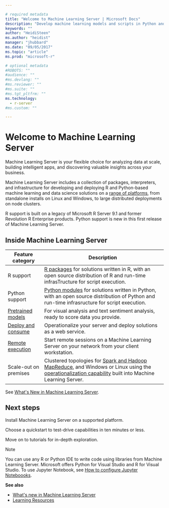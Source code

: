 ```yaml
---

# required metadata
title: "Welcome to Machine Learning Server | Microsoft Docs"
description: "Develop machine learning models and scripts in Python and R for on-prem deployment behind the firewall. Microsoft R Server and Python packages and interpreters are included."
keywords: ""
author: "HeidiSteen"
ms.author: "heidist"
manager: "jhubbard"
ms.date: "09/05/2017"
ms.topic: "article"
ms.prod: "microsoft-r"

# optional metadata
#ROBOTS: ""
#audience: ""
#ms.devlang: ""
#ms.reviewer: ""
#ms.suite: ""
#ms.tgt_pltfrm: ""
ms.technology:
  - r-server
#ms.custom: ""

---
```


# Welcome to Machine Learning Server

Machine Learning Server is your flexible choice for analyzing data at scale, building intelligent apps, and discovering valuable insights across your business.  

Machine Learning Server includes a collection of packages, interpreters, and infrastructure for developing and deploying R and Python-based machine learning and data science solutions on a [range of platforms](install/r-server-install-supported-platforms.md), from standalone installs on Linux and Windows, to large distributed deployments on node clusters. 

R support is built on a legacy of Microsoft R Server 9.1 and former Revolution R Enterprise products. Python support is new in this first release of Machine Learning Server. 

## Inside Machine Learning Server

| Feature category | Description |
|------------------|-------------|
| R support | [R packages](r-reference/introducing-r-server-r-package-reference.md) for solutions written in R, with an open source distribution of R and run-time infrasTructure for script execution. |
| Python support | [Python modules](python-reference/introducing-python-package-reference.md) for solutions written in Python,  with an open source distribution of Python and run-time infrasructure for script execution.  
| [Pretrained models](install/microsoftml-install-pretrained-models.md) | For visual analysis and text sentiment analysis, ready to score data you provide. |
| [Deploy and consume](operationalize/concept-operationalize-deploy-consume.md) | Operationalize your server and deploy solutions as a web service. |
| [Remote execution](r/how-to-execute-code-remotely.md) | Start remote sessions on a Machine Learning Server on your network from your client workstation. |
| Scale-out on premises | Clustered topologies for [Spark and Hadoop MapReduce](install/machine-learning-server-hadoop-install.md), and Windows or Linux using the [operationalization capability](operationalize/configure-start-for-administrators.md) built into Machine Learning Server. |

See [What's New in Machine Learning Server](whats-new-in-machine-learning-server.md).

## Next steps

Install Machine Learning Server on a supported platform. 

Choose a quickstart to test-drive capabilities in ten minutes or less.

Move on to tutorials for in-depth exploration.

> [!Note]
> You can use any R or Python IDE to write code using libraries from Machine Learning Server. Microsoft offers Python for Visual Studio and R for Visual Studio. To use Jupyter Notebook, see [How to configure Jupyter Noteboooks](python/howto-revoscalepy-jupyter-nb-config.md).

**See also**

+ [What's new in Machine Learning Server](whats-new-in-machine-learning-server.md)
+ [Learning Resources](resources-more.md)

